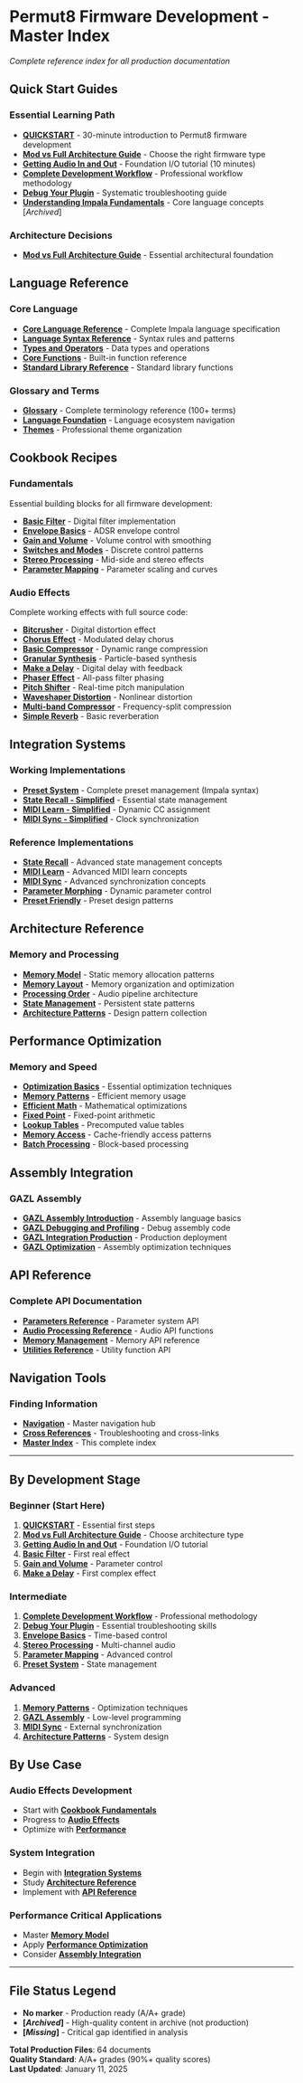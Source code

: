 # Permut8 Firmware Development - Master Index

*Complete reference index for all production documentation*

## Quick Start Guides

### Essential Learning Path
- **[QUICKSTART](#quickstart)** - 30-minute introduction to Permut8 firmware development
- **[Mod vs Full Architecture Guide](#mod-vs-full-architecture-guide)** - Choose the right firmware type
- **[Getting Audio In and Out](#getting-audio-in-and-out)** - Foundation I/O tutorial (10 minutes)
- **[Complete Development Workflow](#complete-development-workflow)** - Professional workflow methodology
- **[Debug Your Plugin](#debug-your-plugin)** - Systematic troubleshooting guide
- **[Understanding Impala Fundamentals](#understanding-impala-fundamentals)** - Core language concepts [*Archived*]

### Architecture Decisions
- **[Mod vs Full Architecture Guide](#mod-vs-full-architecture-guide)** - Essential architectural foundation

## Language Reference

### Core Language
- **[Core Language Reference](#core-language-reference)** - Complete Impala language specification
- **[Language Syntax Reference](#language-syntax-reference)** - Syntax rules and patterns
- **[Types and Operators](#types-and-operators)** - Data types and operations
- **[Core Functions](#core-functions)** - Built-in function reference
- **[Standard Library Reference](#standard-library-reference)** - Standard library functions

### Glossary and Terms
- **[Glossary](#glossary)** - Complete terminology reference (100+ terms)
- **[Language Foundation](#language-foundation)** - Language ecosystem navigation
- **[Themes](#themes)** - Professional theme organization

## Cookbook Recipes

### Fundamentals
Essential building blocks for all firmware development:

- **[Basic Filter](#basic-filter)** - Digital filter implementation
- **[Envelope Basics](#envelope-basics)** - ADSR envelope control
- **[Gain and Volume](#gain-and-volume)** - Volume control with smoothing
- **[Switches and Modes](#switches-and-modes)** - Discrete control patterns
- **[Stereo Processing](#stereo-processing)** - Mid-side and stereo effects
- **[Parameter Mapping](#parameter-mapping)** - Parameter scaling and curves

### Audio Effects
Complete working effects with full source code:

- **[Bitcrusher](#bitcrusher)** - Digital distortion effect
- **[Chorus Effect](#chorus-effect)** - Modulated delay chorus
- **[Basic Compressor](#compressor-basic)** - Dynamic range compression
- **[Granular Synthesis](#granular-synthesis)** - Particle-based synthesis
- **[Make a Delay](#make-a-delay)** - Digital delay with feedback
- **[Phaser Effect](#phaser-effect)** - All-pass filter phasing
- **[Pitch Shifter](#pitch-shifter)** - Real-time pitch manipulation
- **[Waveshaper Distortion](#waveshaper-distortion)** - Nonlinear distortion
- **[Multi-band Compressor](#multi-band-compressor)** - Frequency-split compression
- **[Simple Reverb](#reverb-simple)** - Basic reverberation

## Integration Systems

### Working Implementations
- **[Preset System](#preset-system)** - Complete preset management (Impala syntax)
- **[State Recall - Simplified](#state-recall-simplified)** - Essential state management
- **[MIDI Learn - Simplified](#midi-learn-simplified)** - Dynamic CC assignment  
- **[MIDI Sync - Simplified](#midi-sync-simplified)** - Clock synchronization

### Reference Implementations
- **[State Recall](#state-recall)** - Advanced state management concepts
- **[MIDI Learn](#midi-learn)** - Advanced MIDI learn concepts
- **[MIDI Sync](#midi-sync)** - Advanced synchronization concepts
- **[Parameter Morphing](#parameter-morphing)** - Dynamic parameter control
- **[Preset Friendly](#preset-friendly)** - Preset design patterns

## Architecture Reference

### Memory and Processing
- **[Memory Model](#memory-model)** - Static memory allocation patterns
- **[Memory Layout](#memory-layout)** - Memory organization and optimization
- **[Processing Order](#processing-order)** - Audio pipeline architecture
- **[State Management](#state-management)** - Persistent state patterns
- **[Architecture Patterns](#architecture-patterns)** - Design pattern collection

## Performance Optimization

### Memory and Speed
- **[Optimization Basics](#optimization-basics)** - Essential optimization techniques
- **[Memory Patterns](#memory-patterns)** - Efficient memory usage
- **[Efficient Math](#efficient-math)** - Mathematical optimizations
- **[Fixed Point](#fixed-point)** - Fixed-point arithmetic
- **[Lookup Tables](#lookup-tables)** - Precomputed value tables
- **[Memory Access](#memory-access)** - Cache-friendly access patterns
- **[Batch Processing](#batch-processing)** - Block-based processing

## Assembly Integration

### GAZL Assembly
- **[GAZL Assembly Introduction](#gazl-assembly-introduction)** - Assembly language basics
- **[GAZL Debugging and Profiling](#gazl-debugging-profiling)** - Debug assembly code
- **[GAZL Integration Production](#gazl-integration-production)** - Production deployment
- **[GAZL Optimization](#gazl-optimization)** - Assembly optimization techniques

## API Reference

### Complete API Documentation
- **[Parameters Reference](#parameters-reference)** - Parameter system API
- **[Audio Processing Reference](#audio-processing-reference)** - Audio API functions
- **[Memory Management](#memory-management)** - Memory API reference
- **[Utilities Reference](#utilities-reference)** - Utility function API

## Navigation Tools

### Finding Information
- **[Navigation](#navigation)** - Master navigation hub
- **[Cross References](#cross-references)** - Troubleshooting and cross-links
- **[Master Index](#master-index)** - This complete index

---

## By Development Stage

### Beginner (Start Here)
1. **[QUICKSTART](#quickstart)** - Essential first steps
2. **[Mod vs Full Architecture Guide](#mod-vs-full-architecture-guide)** - Choose architecture type
3. **[Getting Audio In and Out](#getting-audio-in-and-out)** - Foundation I/O tutorial
4. **[Basic Filter](#basic-filter)** - First real effect
5. **[Gain and Volume](#gain-and-volume)** - Parameter control
6. **[Make a Delay](#make-a-delay)** - First complex effect

### Intermediate
1. **[Complete Development Workflow](#complete-development-workflow)** - Professional methodology
2. **[Debug Your Plugin](#debug-your-plugin)** - Essential troubleshooting skills
3. **[Envelope Basics](#envelope-basics)** - Time-based control
4. **[Stereo Processing](#stereo-processing)** - Multi-channel audio
5. **[Parameter Mapping](#parameter-mapping)** - Advanced control
6. **[Preset System](#preset-system)** - State management

### Advanced
1. **[Memory Patterns](#memory-patterns)** - Optimization techniques
2. **[GAZL Assembly](#gazl-assembly-introduction)** - Low-level programming
3. **[MIDI Sync](#midi-sync-simplified)** - External synchronization
4. **[Architecture Patterns](#architecture-patterns)** - System design

## By Use Case

### Audio Effects Development
- Start with **[Cookbook Fundamentals](#fundamentals)**
- Progress to **[Audio Effects](#audio-effects)**
- Optimize with **[Performance](#performance-optimization)**

### System Integration
- Begin with **[Integration Systems](#integration-systems)**
- Study **[Architecture Reference](#architecture-reference)**
- Implement with **[API Reference](#api-reference)**

### Performance Critical Applications
- Master **[Memory Model](#memory-model)**
- Apply **[Performance Optimization](#performance-optimization)**
- Consider **[Assembly Integration](#assembly-integration)**

---

## File Status Legend

- **No marker** - Production ready (A/A+ grade)
- **[*Archived*]** - High-quality content in archive (not production)
- **[*Missing*]** - Critical gap identified in analysis

**Total Production Files**: 64 documents  
**Quality Standard**: A/A+ grades (90%+ quality scores)  
**Last Updated**: January 11, 2025
